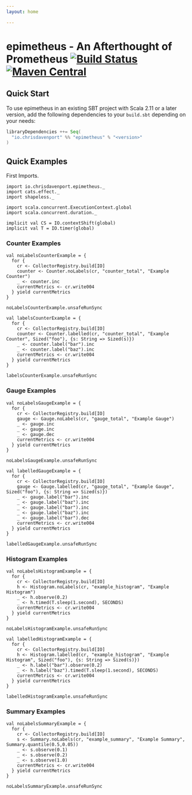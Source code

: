 ```yaml
---
layout: home

---
```


# epimetheus - An Afterthought of Prometheus [![Build Status](https://travis-ci.com/ChristopherDavenport/epimetheus.svg?branch=master)](https://travis-ci.com/ChristopherDavenport/epimetheus) [![Maven Central](https://maven-badges.herokuapp.com/maven-central/io.chrisdavenport/epimetheus_2.12/badge.svg)](https://maven-badges.herokuapp.com/maven-central/io.chrisdavenport/epimetheus_2.12)

## Quick Start

To use epimetheus in an existing SBT project with Scala 2.11 or a later version, add the following dependencies to your
`build.sbt` depending on your needs:

```scala
libraryDependencies ++= Seq(
  "io.chrisdavenport" %% "epimetheus" % "<version>"
)
```

## Quick Examples

First Imports.

```tut:silent
import io.chrisdavenport.epimetheus._
import cats.effect._
import shapeless._

import scala.concurrent.ExecutionContext.global
import scala.concurrent.duration._

implicit val CS = IO.contextShift(global)
implicit val T = IO.timer(global)
```

### Counter Examples

```tut:book
val noLabelsCounterExample = {
  for {
    cr <- CollectorRegistry.build[IO]
    counter <- Counter.noLabels(cr, "counter_total", "Example Counter")
    _ <- counter.inc
    currentMetrics <- cr.write004
  } yield currentMetrics
}

noLabelsCounterExample.unsafeRunSync

val labelsCounterExample = {
  for {
    cr <- CollectorRegistry.build[IO]
    counter <- Counter.labelled(cr, "counter_total", "Example Counter", Sized("foo"), {s: String => Sized(s)})
    _ <- counter.label("bar").inc
    _ <- counter.label("baz").inc
    currentMetrics <- cr.write004
  } yield currentMetrics
}

labelsCounterExample.unsafeRunSync
```

### Gauge Examples

```tut:book
val noLabelsGaugeExample = {
  for {
    cr <- CollectorRegistry.build[IO]
    gauge <- Gauge.noLabels(cr, "gauge_total", "Example Gauge")
    _ <- gauge.inc
    _ <- gauge.inc
    _ <- gauge.dec
    currentMetrics <- cr.write004
  } yield currentMetrics
}

noLabelsGaugeExample.unsafeRunSync

val labelledGaugeExample = {
  for {
    cr <- CollectorRegistry.build[IO]
    gauge <- Gauge.labelled(cr, "gauge_total", "Example Gauge", Sized("foo"), {s: String => Sized(s)})
    _ <- gauge.label("bar").inc
    _ <- gauge.label("baz").inc
    _ <- gauge.label("bar").inc
    _ <- gauge.label("baz").inc
    _ <- gauge.label("bar").dec
    currentMetrics <- cr.write004
  } yield currentMetrics
}

labelledGaugeExample.unsafeRunSync
```

### Histogram Examples

```tut:book
val noLabelsHistogramExample = {
  for {
    cr <- CollectorRegistry.build[IO]
    h <- Histogram.noLabels(cr, "example_histogram", "Example Histogram")
    _ <- h.observe(0.2)
    _ <- h.timed(T.sleep(1.second), SECONDS)
    currentMetrics <- cr.write004
  } yield currentMetrics
}

noLabelsHistogramExample.unsafeRunSync

val labelledHistogramExample = {
  for {
    cr <- CollectorRegistry.build[IO]
    h <- Histogram.labelled(cr, "example_histogram", "Example Histogram", Sized("foo"), {s: String => Sized(s)})
    _ <- h.label("bar").observe(0.2)
    _ <- h.label("baz").timed(T.sleep(1.second), SECONDS)
    currentMetrics <- cr.write004
  } yield currentMetrics
}

labelledHistogramExample.unsafeRunSync
```

### Summary Examples

```tut:book
val noLabelsSummaryExample = {
  for {
    cr <- CollectorRegistry.build[IO]
    s <- Summary.noLabels(cr, "example_summary", "Example Summary", Summary.quantile(0.5,0.05))
    _ <- s.observe(0.1)
    _ <- s.observe(0.2)
    _ <- s.observe(1.0)
    currentMetrics <- cr.write004
  } yield currentMetrics
}

noLabelsSummaryExample.unsafeRunSync
```